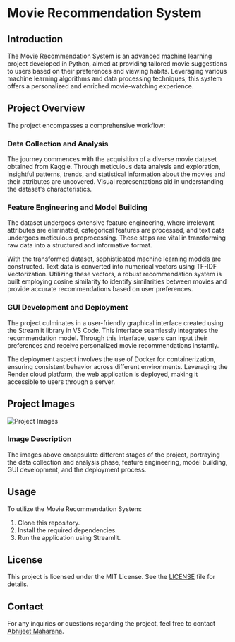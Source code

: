 # Movie Recommendation System

## Introduction

The Movie Recommendation System is an advanced machine learning project developed in Python, aimed at providing tailored movie suggestions to users based on their preferences and viewing habits. Leveraging various machine learning algorithms and data processing techniques, this system offers a personalized and enriched movie-watching experience.

## Project Overview

The project encompasses a comprehensive workflow:

### Data Collection and Analysis

The journey commences with the acquisition of a diverse movie dataset obtained from Kaggle. Through meticulous data analysis and exploration, insightful patterns, trends, and statistical information about the movies and their attributes are uncovered. Visual representations aid in understanding the dataset's characteristics.

### Feature Engineering and Model Building

The dataset undergoes extensive feature engineering, where irrelevant attributes are eliminated, categorical features are processed, and text data undergoes meticulous preprocessing. These steps are vital in transforming raw data into a structured and informative format.

With the transformed dataset, sophisticated machine learning models are constructed. Text data is converted into numerical vectors using TF-IDF Vectorization. Utilizing these vectors, a robust recommendation system is built employing cosine similarity to identify similarities between movies and provide accurate recommendations based on user preferences.

### GUI Development and Deployment

The project culminates in a user-friendly graphical interface created using the Streamlit library in VS Code. This interface seamlessly integrates the recommendation model. Through this interface, users can input their preferences and receive personalized movie recommendations instantly.

The deployment aspect involves the use of Docker for containerization, ensuring consistent behavior across different environments. Leveraging the Render cloud platform, the web application is deployed, making it accessible to users through a server.

## Project Images

![Project Images](images/project_collage.png)

### Image Description

The images above encapsulate different stages of the project, portraying the data collection and analysis phase, feature engineering, model building, GUI development, and the deployment process.

## Usage

To utilize the Movie Recommendation System:

1. Clone this repository.
2. Install the required dependencies.
3. Run the application using Streamlit.

## License

This project is licensed under the MIT License. See the [LICENSE](link_to_license_file) file for details.

## Contact

For any inquiries or questions regarding the project, feel free to contact [Abhijeet Maharana](mailto:abhijeetmaharana77@gmail.com).
